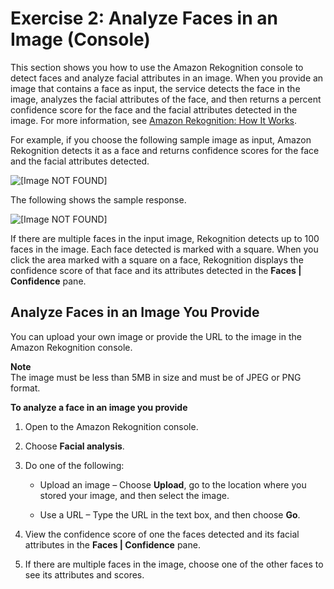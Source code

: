 # Exercise 2: Analyze Faces in an Image \(Console\)<a name="detect-faces-console"></a>

This section shows you how to use the Amazon Rekognition console to detect faces and analyze facial attributes in an image\. When you provide an image that contains a face as input, the service detects the face in the image, analyzes the facial attributes of the face, and then returns a percent confidence score for the face and the facial attributes detected in the image\. For more information, see [Amazon Rekognition: How It Works](how-it-works.md)\.

For example, if you choose the following sample image as input, Amazon Rekognition detects it as a face and returns confidence scores for the face and the facial attributes detected\.

![\[Image NOT FOUND\]](http://docs.aws.amazon.com/rekognition/latest/dg/images/sample-detect-faces.png)

The following shows the sample response\.

![\[Image NOT FOUND\]](http://docs.aws.amazon.com/rekognition/latest/dg/images/detect-faces-confidence-score.png)

If there are multiple faces in the input image, Rekognition detects up to 100 faces in the image\. Each face detected is marked with a square\. When you click the area marked with a square on a face, Rekognition displays the confidence score of that face and its attributes detected in the **Faces | Confidence** pane\. 

## Analyze Faces in an Image You Provide<a name="detect-faces-own-image"></a>

You can upload your own image or provide the URL to the image in the Amazon Rekognition console\.

**Note**  
The image must be less than 5MB in size and must be of JPEG or PNG format\.

**To analyze a face in an image you provide**

1. Open to the Amazon Rekognition console\.

1. Choose **Facial analysis**\.

1. Do one of the following: 

   + Upload an image – Choose **Upload**, go to the location where you stored your image, and then select the image\. 

   + Use a URL – Type the URL in the text box, and then choose **Go**\.

1. View the confidence score of one the faces detected and its facial attributes in the **Faces | Confidence** pane\.

1. If there are multiple faces in the image, choose one of the other faces to see its attributes and scores\.
